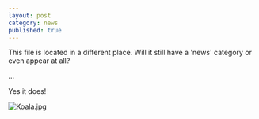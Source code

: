 ```yaml
---
layout: post
category: news
published: true
---
```




This file is located in a different place. Will it still have a 'news' category or even appear at all?

...

Yes it does!

![Koala.jpg]({{site.baseurl}}/img/Koala.jpg)

